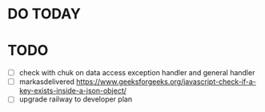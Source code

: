 # DO TODAY

# TODO

- [ ] check with chuk on data access exception handler and general handler
- [ ] markasdelivered https://www.geeksforgeeks.org/javascript-check-if-a-key-exists-inside-a-json-object/
- [ ] upgrade railway to developer plan
